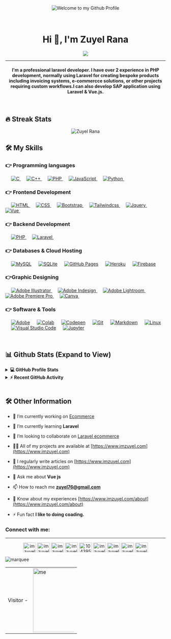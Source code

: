 <div align="center">
  <img src="https://github.com/BrunnerLivio/brunnerlivio/blob/master/images/welcome.png?raw=true"
    style="max-width: 100%;" alt="Welcome to my Github Profile" />
  <br />
  <br />
  <br />

</div>
<h1 align="center">Hi 👋, I'm Zuyel Rana</h1>
<p align="center">
 <a target="_blank" href="https://imzuyel.com"><img src="https://readme-typing-svg.herokuapp.com?size=25&color=F70756&background=14132100&center=true&vCenter=true&lines=Fullstack+Developer;Laravel+Developer;Web+Developer;Web+Desinger;Always%20learning%20new%20things&center=true&width=500&height=50&font=georgia"></a>
</p>
<hr/>

<h4 align="center">I'm a professional laravel developer. I have over 2 experience in PHP development, normally using Laravel for creating bespoke products including invoicing systems, e-commercce solutions, or other projects requiring custom workflows.I can also develop SAP application using Laravel & Vue.js.</h4>
<br>

  ## 🔥 Streak Stats

<p align="center"><img align="center" src="https://github-readme-streak-stats.herokuapp.com/?user=imzuyel&theme=radical&hide_border=true&date_format=M%20j%5B%2C%20Y%5D" alt="Zuyel Rana" /></p>

## 🛠️ My Skills

### 👉 Programming languages

<p align="left"> 
  &emsp; 
  <a href="https://www.cprogramming.com/" target="_blank"> 
    <img alt="C" src="https://img.shields.io/badge/C%20-%232370ED.svg?logo=c&logoColor=white">
  </a> 
  &emsp;
  <a href="https://www.w3schools.com/cpp/" target="_blank"> 
    <img alt="C++" src="https://img.shields.io/badge/C++%20-%2300599C.svg?logo=c%2B%2B&logoColor=white">
  </a> 
  &emsp;
  <a href="https://www.php.net/">
    <img alt="PHP" src="https://img.shields.io/badge/PHP-%23777BB4.svg?logo=php&logoColor=white"/>
  </a>
  &emsp;
  <a href="https://developer.mozilla.org/en-US/docs/Web/JavaScript" target="_blank"> 
     <img alt="JavaScript" src="https://img.shields.io/badge/JavaScript%20-%23F7DF1E.svg?logo=javascript&logoColor=black">
   </a>
  &emsp;
   <a href="https://www.python.org" target="_blank">
    <img alt="Python" src="https://img.shields.io/badge/Python%20-%2314354C.svg?logo=python&logoColor=white">
  </a>
&emsp; 
</p>

### 👉 Frontend Development

<p align="left"> 
  &emsp; 
  <a href="https://www.w3.org/html/" target="_blank"> 
   <img alt="HTML" src="https://img.shields.io/badge/HTML5%20-%23E34F26.svg?logo=html5&logoColor=white">
  </a>   
  &emsp;
  <a href="https://www.w3schools.com/css/" target="_blank">
    <img alt="CSS" src="https://img.shields.io/badge/CSS%20-%231572B6.svg?logo=css3&logoColor=white">
  </a> 
   &emsp;
  <a href="https://getbootstrap.com" target="_blank"> 
    <img alt="Bootstrap" src="https://img.shields.io/badge/Bootstrap-%23563D7C.svg?style=flat&logo=bootstrap&logoColor=white"/>
  </a>
&emsp; 	
 <a href="https://tailwindcss.com/" target="_blank"> 
    <img alt="Tailwindcss" src="https://img.shields.io/badge/tailwindcss-%2338B2AC.svg?style=flat&logo=tailwind-css&logoColor=white"/>
  </a>
&emsp; 
<a href="https://jquery.com/" target="_blank"> 
    <img alt="Jquery" src="https://img.shields.io/badge/jquery-%230769AD.svg?style=flat&logo=jquery&logoColor=white"/>
  </a>
&emsp; 
	<a href="https://vuejs.org/" target="_blank"> 
    <img alt="Vue" src="https://img.shields.io/badge/vuejs-%2335495e.svg?style=flat&logo=vuedotjs&logoColor=%234FC08D"/>
  </a>
&emsp; 
</p>

### 👉 Backend Development

<p align="left"> 
  &emsp; 
  <a href="https://www.php.net/">
    <img alt="PHP" src="https://img.shields.io/badge/PHP-%23777BB4.svg?logo=php&logoColor=white"/>
  </a>  
  &emsp;
  <a href="https://www.laravel.com/css/" target="_blank">
    <img alt="Laravel" src="https://img.shields.io/badge/laravel-%23FF2D20.svg?style=flat&logo=laravel&logoColor=white">
  </a> 
   &emsp;
</p>

### 👉 Databases & Cloud Hosting

<p align="left">
  &emsp;
    <a href="https://www.mysql.com/"><img alt="MySQL" src="https://img.shields.io/badge/MySQL-00000F?style=flat&logo=mysql&logoColor=white"></a>
  &emsp;
    <a href="https://www.sqlite.org/"><img alt="SQLite" src ="https://img.shields.io/badge/SQLite-07405E?style=flat&logo=sqlite&logoColor=white"/></a>
  &emsp;
    <a href="https://www.github.com"><img alt="GitHub Pages" src="https://img.shields.io/badge/GitHub%20Pages-%23327FC7.svg?style=flat&logo=github&logoColor=white"></a>
  &emsp;
    <a href="https://www.heroku.com/"><img alt="Heroku" src="https://img.shields.io/badge/Heroku%20-%23430098.svg?logo=heroku&logoColor=white"></a>  
  &emsp;
    <a href="https://firebase.google.com/"><img alt="Firebase" src ="https://img.shields.io/badge/Firebase-ffca28?style=flate&logo=firebase&logoColor=black"></a>
 &emsp; 
</p>
  
### 👉Graphic Designing
<p align="left">
  &emsp;  
   <a href="https://www.adobe.com/in/products/illustrator.html" target="_blank"> 
    <img alt="Adobe Illustrator" src="https://img.shields.io/badge/Adobe%20Illustrator-FF9A00?style=flat&logo=adobe%20illustrator&logoColor=white"/>
  </a> 
  &emsp;
  <a href="https://www.adobe.com/in/products/indesign.html" target="_blank"> 
    <img alt="Adobe Indesign" src="https://img.shields.io/badge/Adobe%20InDesign-FF3366?style=flat&logo=Adobe%20InDesign&logoColor=white"/> 
  </a> 
    &emsp;
  <a href="https://www.adobe.com/in/products/photoshop-lightroom.html" target="_blank"> 
    <img alt="Adobe Lightroom" src="https://img.shields.io/badge/Adobe%20Lightroom-31A8FF?style=flat&logo=Adobe%20Lightroom&logoColor=white"/>
  </a>
   &emsp;
  <a href="https://www.adobe.com/in/products/premiere.html" target="_blank"> 
   <img alt="Adobe Premiere Pro" src="https://img.shields.io/badge/Adobe%20Premiere%20Pro-9999FF?style=flate&logo=Adobe%20Premiere%20Pro&logoColor=white"/>
  </a>
    &emsp;
  <a href="#">
  	<img alt="Canva" src="https://img.shields.io/badge/Canva-%2300C4CC.svg?style=flat&logo=Canva&logoColor=white"/>
  </a>
&emsp; 
 </p>

### 👉 Software & Tools

<p>
  &emsp;
    <a href="#"><img alt="Adobe" src="https://img.shields.io/badge/Adobe%20-%23FF0000.svg?logo=adobe&logoColor=white"></a>
  &emsp;
    <a href="#"><img alt="Colab" src="https://img.shields.io/badge/Colab-00b56a.svg?logo=google-colab&logoColor=white"></a>
  &emsp;
    <a href="#"><img alt="Codepen" src="https://img.shields.io/badge/Codepen-000000.svg?logo=codepen&logoColor=white"></a>
  &emsp;
    <a href="#"><img alt="Git" src="https://img.shields.io/badge/Git%20-%23F05033.svg?logo=git&logoColor=white"></a>
&emsp;
    <a href="#"><img alt="Markdown" src="https://img.shields.io/badge/Markdown-000000?style=flate&logo=markdown&logoColor=white"></a>
  &emsp;
    <a href="#"><img alt="Linux" src="https://img.shields.io/badge/Linux-FCC624?style=flat&logo=linux&logoColor=black"></a>
  &emsp;
    <a href="#"><img alt="Visual Studio Code" src="https://img.shields.io/badge/Visual%20Studio%20Code-0078d7.svg?logo=visual-studio-code&logoColor=white"></a>
  &emsp;
    <a href="#"><img alt="Jupyter" src="https://img.shields.io/badge/Jupyter%20-%23F37626.svg?logo=Jupyter&logoColor=white"></a>
 &emsp; 
</p>

<br/>

## 📊 Github Stats (Expand to View)

<details> 
  <summary><b>💻 GitHub Profile Stats</b></summary>
  <br/>
  <p align="center">
    <a href="https://imzuyel.com"><img align="center" src="https://github-readme-stats.vercel.app/api?username=imzuyel&show_icons=true&locale=en&theme=algolia" alt="imzuyel" height="192px"/></a>
	</p>
	<p  align="center">
	  <img src="https://github-readme-stats.vercel.app/api/top-langs?username=imzuyel&show_icons=true&locale=en&layout=compact&theme=algolia" alt="Zuyel Rana" height="192px"/>
	</p>
  <br/>
  <b>Note:</b> Top languages is only a metric of the languages my public code consists of and doesn't reflect experience or skill level.
  </p>
</details>

<details>
  <summary><b>⚡ Recent GitHub Activity</b></summary>
  <br/>
   <a href="https://imzuyel.com"><img alt="Zuyel Rana's Activity Graph" src="https://activity-graph.herokuapp.com/graph?username=imzuyel&custom_title=Zuyel+Rana's%20Contribution%20Graph&theme=react-dark" /></a>
  <br/>

</details>

<br/>

## 🛠️ Other Information

- 🔭 I’m currently working on [Ecommerce](https://shopbd.imzuyel.com/)

- 🌱 I’m currently learning **Laravel**

- 👯 I’m looking to collaborate on [Laravel ecommerce](https://shopbd.imzuyel.com/)

- 👨‍💻 All of my projects are available at [https://www.imzuyel.com](https://www.imzuyel.com)

- 📝 I regularly write articles on [https://www.imzuyel.com](https://www.imzuyel.com)

- 💬 Ask me about **Vue js**

- 📫 How to reach me **zuyel76@gmail.com**

- 📄 Know about my experiences [https://www.imzuyel.com/about](https://www.imzuyel.com/about)

- ⚡ Fun fact **I like to doing coading.**

<h3 align="left">Connect with me:</h3>
<hr>
<p align="center">
<a href="https://codepen.io/imzuyel" target="blank"><img align="center" src="https://raw.githubusercontent.com/rahuldkjain/github-profile-readme-generator/master/src/images/icons/Social/codepen.svg" alt="imzuyel" height="30" width="40" /></a>
<a href="https://dev.to/imzuyel" target="blank"><img align="center" src="https://raw.githubusercontent.com/rahuldkjain/github-profile-readme-generator/master/src/images/icons/Social/devto.svg" alt="imzuyel" height="30" width="40" /></a>
<a href="https://twitter.com/imzuyel" target="blank"><img align="center" src="https://raw.githubusercontent.com/rahuldkjain/github-profile-readme-generator/master/src/images/icons/Social/twitter.svg" alt="imzuyel" height="30" width="40" /></a>
<a href="https://linkedin.com/in/imzuyel" target="blank"><img align="center" src="https://raw.githubusercontent.com/rahuldkjain/github-profile-readme-generator/master/src/images/icons/Social/linked-in-alt.svg" alt="imzuyel" height="30" width="40" /></a>
<a href="https://stackoverflow.com/users/10439597" target="blank"><img align="center" src="https://raw.githubusercontent.com/rahuldkjain/github-profile-readme-generator/master/src/images/icons/Social/stack-overflow.svg" alt="10439597" height="30" width="40" /></a>
<a href="https://fb.com/imzuyel" target="blank"><img align="center" src="https://raw.githubusercontent.com/rahuldkjain/github-profile-readme-generator/master/src/images/icons/Social/facebook.svg" alt="imzuyel" height="30" width="40" /></a>
<a href="https://instagram.com/imzuyel" target="blank"><img align="center" src="https://raw.githubusercontent.com/rahuldkjain/github-profile-readme-generator/master/src/images/icons/Social/instagram.svg" alt="imzuyel" height="30" width="40" /></a>
<a href="https://www.youtube.com/c/imzuyel" target="blank"><img align="center" src="https://raw.githubusercontent.com/rahuldkjain/github-profile-readme-generator/master/src/images/icons/Social/youtube.svg" alt="imzuyel" height="30" width="40" /></a>
<a href="https://www.hackerrank.com/imzuyel" target="blank"><img align="center" src="https://raw.githubusercontent.com/rahuldkjain/github-profile-readme-generator/master/src/images/icons/Social/hackerrank.svg" alt="imzuyel" height="30" width="40" /></a>
</p>

![marquee](https://user-images.githubusercontent.com/43112820/165815774-8969fc8e-364c-4cb3-a0a3-205d42436072.svg)

<table>
  <td>Visitor -</td>
  <td>
  <div style="margin: 0 auto; width: 130px">
    <img src="https://profile-counter.glitch.me/imzuyel/count.svg" alt="me" style="width: 200px" />
  </div>
</td>
  </table>
